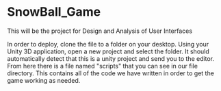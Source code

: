 # SnowBall_Game
This will be the project for Design and Analysis of User Interfaces

In order to deploy, clone the file to a folder on your desktop. Using your Unity 3D application, open a new project and select the folder. It should automatically detect that this is a unity project and send you to the editor. From here there is a file named "scripts" that you can see in our file directory. This contains all of the code we have written in order to get the game working as needed.
